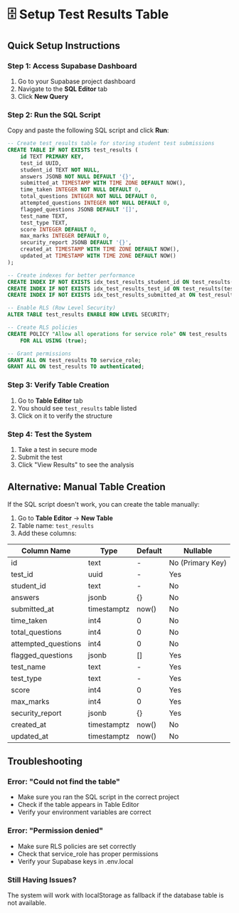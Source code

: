 # 🗄️ Setup Test Results Table

## Quick Setup Instructions

### Step 1: Access Supabase Dashboard
1. Go to your Supabase project dashboard
2. Navigate to the **SQL Editor** tab
3. Click **New Query**

### Step 2: Run the SQL Script
Copy and paste the following SQL script and click **Run**:

```sql
-- Create test_results table for storing student test submissions
CREATE TABLE IF NOT EXISTS test_results (
    id TEXT PRIMARY KEY,
    test_id UUID,
    student_id TEXT NOT NULL,
    answers JSONB NOT NULL DEFAULT '{}',
    submitted_at TIMESTAMP WITH TIME ZONE DEFAULT NOW(),
    time_taken INTEGER NOT NULL DEFAULT 0,
    total_questions INTEGER NOT NULL DEFAULT 0,
    attempted_questions INTEGER NOT NULL DEFAULT 0,
    flagged_questions JSONB DEFAULT '[]',
    test_name TEXT,
    test_type TEXT,
    score INTEGER DEFAULT 0,
    max_marks INTEGER DEFAULT 0,
    security_report JSONB DEFAULT '{}',
    created_at TIMESTAMP WITH TIME ZONE DEFAULT NOW(),
    updated_at TIMESTAMP WITH TIME ZONE DEFAULT NOW()
);

-- Create indexes for better performance
CREATE INDEX IF NOT EXISTS idx_test_results_student_id ON test_results(student_id);
CREATE INDEX IF NOT EXISTS idx_test_results_test_id ON test_results(test_id);
CREATE INDEX IF NOT EXISTS idx_test_results_submitted_at ON test_results(submitted_at);

-- Enable RLS (Row Level Security)
ALTER TABLE test_results ENABLE ROW LEVEL SECURITY;

-- Create RLS policies
CREATE POLICY "Allow all operations for service role" ON test_results
    FOR ALL USING (true);

-- Grant permissions
GRANT ALL ON test_results TO service_role;
GRANT ALL ON test_results TO authenticated;
```

### Step 3: Verify Table Creation
1. Go to **Table Editor** tab
2. You should see `test_results` table listed
3. Click on it to verify the structure

### Step 4: Test the System
1. Take a test in secure mode
2. Submit the test
3. Click "View Results" to see the analysis

## Alternative: Manual Table Creation

If the SQL script doesn't work, you can create the table manually:

1. Go to **Table Editor** → **New Table**
2. Table name: `test_results`
3. Add these columns:

| Column Name | Type | Default | Nullable |
|-------------|------|---------|----------|
| id | text | - | No (Primary Key) |
| test_id | uuid | - | Yes |
| student_id | text | - | No |
| answers | jsonb | {} | No |
| submitted_at | timestamptz | now() | No |
| time_taken | int4 | 0 | No |
| total_questions | int4 | 0 | No |
| attempted_questions | int4 | 0 | No |
| flagged_questions | jsonb | [] | Yes |
| test_name | text | - | Yes |
| test_type | text | - | Yes |
| score | int4 | 0 | Yes |
| max_marks | int4 | 0 | Yes |
| security_report | jsonb | {} | Yes |
| created_at | timestamptz | now() | No |
| updated_at | timestamptz | now() | No |

## Troubleshooting

### Error: "Could not find the table"
- Make sure you ran the SQL script in the correct project
- Check if the table appears in Table Editor
- Verify your environment variables are correct

### Error: "Permission denied"
- Make sure RLS policies are set correctly
- Check that service_role has proper permissions
- Verify your Supabase keys in .env.local

### Still Having Issues?
The system will work with localStorage as fallback if the database table is not available.